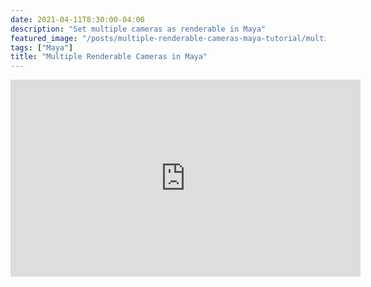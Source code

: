 ```yaml
---
date: 2021-04-11T8:30:00-04:00
description: "Set multiple cameras as renderable in Maya"
featured_image: "/posts/multiple-renderable-cameras-maya-tutorial/multiple-renderable-cameras-maya.jpg"
tags: ["Maya"]
title: "Multiple Renderable Cameras in Maya"
---
```


<div class="iframe-16-9-container">
<iframe class="youTubeIframe" width="560" height="315" src="https://www.youtube.com/embed/g0btNU7YPUo?rel=0" title="YouTube video player" frameborder="0" allow="accelerometer; autoplay; clipboard-write; encrypted-media; gyroscope; picture-in-picture; web-share" allowfullscreen></iframe>
</div>
